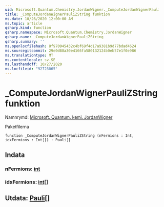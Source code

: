 ```yaml
---
uid: Microsoft.Quantum.Chemistry.JordanWigner._ComputeJordanWignerPauliZString
title: _ComputeJordanWignerPauliZString funktion
ms.date: 10/26/2020 12:00:00 AM
ms.topic: article
qsharp.kind: function
qsharp.namespace: Microsoft.Quantum.Chemistry.JordanWigner
qsharp.name: _ComputeJordanWignerPauliZString
qsharp.summary: ''
ms.openlocfilehash: 8f970945432c4bf69f4d17a9381b9d77bdad4624
ms.sourcegitcommit: 29e0d88a30e4166fa580132124b0eb57e1f0e986
ms.translationtype: MT
ms.contentlocale: sv-SE
ms.lasthandoff: 10/27/2020
ms.locfileid: "92728065"
---
```

# <a name="_computejordanwignerpaulizstring-function"></a>_ComputeJordanWignerPauliZString funktion

Namnrymd: [Microsoft. Quantum. kemi. JordanWigner](xref:Microsoft.Quantum.Chemistry.JordanWigner)

Paketfilerna [](https://nuget.org/packages/)




```qsharp
function _ComputeJordanWignerPauliZString (nFermions : Int, idxFermions : Int[]) : Pauli[]
```


## <a name="input"></a>Indata

### <a name="nfermions--int"></a>nFermions: [int](xref:microsoft.quantum.lang-ref.int)




### <a name="idxfermions--int"></a>idxFermions: [int](xref:microsoft.quantum.lang-ref.int)[]





## <a name="output--pauli"></a>Utdata: [Pauli](xref:microsoft.quantum.lang-ref.pauli)[]

